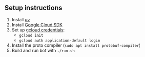 ## Setup instructions

1. Install [uv](https://docs.astral.sh/uv/)
2. Install [Google Cloud SDK](https://cloud.google.com/sdk/docs/install-sdk)
3. Set up [gcloud credentials](https://cloud.google.com/docs/authentication/provide-credentials-adc):
    * `gcloud init`
    * `gcloud auth application-default login`
4. Install the proto compiler (`sudo apt install protobuf-compiler`)
5. Build and run bot with `./run.sh`
